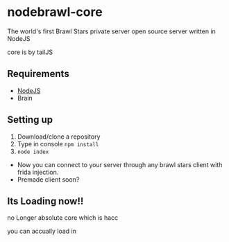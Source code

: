 # nodebrawl-core
The world's first Brawl Stars private server open source server written in NodeJS

core is by tailJS

## Requirements
* [NodeJS](https://nodejs.org/)
* Brain

## Setting up
1. Download/clone a repository
2. Type in console `npm install`
3. `node index`

* Now you can connect to your server through any brawl stars client with frida injection.
* Premade client soon?

## Its Loading now!!
no Longer absolute core which is hacc

you can accually load in
